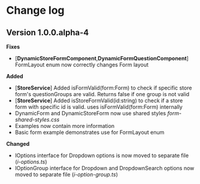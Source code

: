 # Change log

## Version 1.0.0.alpha-4

**Fixes**

- [**DynamicStoreFormComponent**,**DynamicFormQuestionComponent**] FormLayout enum now correctly changes Form layout

**Added**

- [**StoreService**] Added isFormValid(form:Form) to check if specific store form's questionGroups are valid. Returns false if one group is not valid
- [**StoreService**] Added isStoreFormValid(id:string) to check if a store form with specific id is valid. uses isFormValid(form:Form) internally
- DynamicForm and DynamicStoreForm now use shared styles _form-shared-styles.css_
- Examples now contain more information
- Basic form example demonstrates use for FormLayout enum

**Changed**

- IOptions interface for Dropdown options is now moved to separate file (_i-options.ts_)
- IOptionGroup interface for Dropdown and DropdownSearch options now moved to separate file (_i-option-group.ts_)
